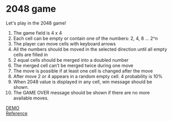 # 2048 game

Let's play in the 2048 game!
<ol>
<li>The game field is 4 x 4</li>
<li>Each cell can be empty or contain one of the numbers: 2, 4, 8 ... 2^n</li>
<li>The player can move cells with keyboard arrows</li>
<li>All the numbers should be moved in the selected direction until all empty cells are filled in</li>
<li>2 equal cells should be merged into a doubled number</li>
<li>The merged cell can’t be merged twice during one move</li>
<li>The move is possible if at least one cell is changed after the move</li>
<li>After move 2 or 4 appears in a random empty cell. 4 probability is 10%</li>
<li>When 2048 value is displayed in any cell, win message should be shown.</li>
<li>The GAME OVER message should be shown if there are no more available moves.</li>
</ol>

[DEMO](https://vladkorobka.github.io/2024_game/)<br>
[Reference](https://play2048.co/)<br>
